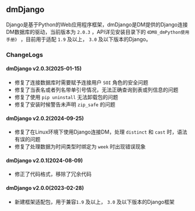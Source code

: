 ## dmDjango

Django是基于Python的Web应用程序框架，dmDjango是DM提供的Django连接DM数据库的驱动，当前版本为 `2.0.3` ，API详见安装目录下的 `《DM8_dmPython使用手册》` ，目前用于适配 `1.9` 及以上， `3.0` 及以下版本的Django。

### ChangeLogs

#### dmDjango v2.0.3(2025-01-15)

* 修复了连接数据库时需要赋予连接用户 `SOI` 角色的安全问题
* 修复了当表名或者列名带单引号情况，无法正确查询到表或列信息的问题
* 修复了使用 `pip uninstall` 无法卸载包的问题
* 修复了安装时候警告未声明 `zip_safe` 的问题

#### dmDjango v2.0.2(2024-09-25)

* 修复了在Linux环境下使用Django连接DM，处理 `distinct` 和 `cast` 时，语法有误的问题
* 修复了处理数据为时间类型时绑定为 `week` 时出现错误现象

#### dmDjango v2.0.1(2024-08-09)

* 修正了代码格式，移除了冗余代码

#### dmDjango v2.0.0(2023-02-28)

* 新建框架适配包，用于兼容`1.9` 及以上， `3.0` 及以下版本的Django框架